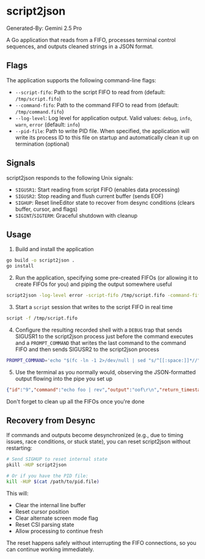 
# script2json
Generated-By: Gemini 2.5 Pro

A Go application that reads from a FIFO, processes terminal control sequences, and outputs cleaned strings in a JSON format.

## Flags

The application supports the following command-line flags:

- `--script-fifo`: Path to the script FIFO to read from (default: `/tmp/script.fifo`)
- `--command-fifo`: Path to the command FIFO to read from (default: `/tmp/command.fifo`)
- `--log-level`: Log level for application output. Valid values: `debug`, `info`, `warn`, `error` (default: `info`)
- `--pid-file`: Path to write PID file. When specified, the application will write its process ID to this file on startup and automatically clean it up on termination (optional)

## Signals

script2json responds to the following Unix signals:

- `SIGUSR1`: Start reading from script FIFO (enables data processing)
- `SIGUSR2`: Stop reading and flush current buffer (sends EOF)
- `SIGHUP`: Reset lineEditor state to recover from desync conditions (clears buffer, cursor, and flags)
- `SIGINT`/`SIGTERM`: Graceful shutdown with cleanup

 ## Usage

  1. Build and install the application
```bash
go build -o script2json .
go install
```

  2. Run the application, specifying some pre-created FIFOs (or allowing it to create FIFOs for you) and piping the output somewhere useful
```bash
script2json -log-level error -script-fifo /tmp/script.fifo -command-fifo /tmp/command.fifo > /tmp/json.fifo
```

  3. Start a `script` session that writes to the script FIFO in real time
```bash
script -f /tmp/script.fifo
```
  4. Configure the resulting recorded shell with a `DEBUG` trap that sends SIGUSR1 to the script2json process just before the command executes and a `PROMPT_COMMAND` that writes the last command to the command FIFO and then sends SIGUSR2 to the script2json process
```bash
PROMPT_COMMAND='echo "$(fc -ln -1 2>/dev/null | sed "s/^[[:space:]]*//")" > /tmp/command.fifo 2>/dev/null; pkill -USR2 script2json 2>/dev/null; ' ; trap '[[ ! "$BASH_COMMAND" =~ pkill\ -USR[1-2]+\ script2json ]] && { pkill -USR1 script2json 2>/dev/null; }' DEBUG
```

   5. Use the terminal as you normally would, observing the JSON-formatted output flowing into the pipe you set up
```json
{"id":"9","command":"echo foo | rev","output":"oof\r\n","return_timestamp":"2025-09-29T13:24:41.027649619-04:00"}
```

Don't forget to clean up all the FIFOs once you're done

## Recovery from Desync

If commands and outputs become desynchronized (e.g., due to timing issues, race conditions, or stuck state), you can reset script2json without restarting:

```bash
# Send SIGHUP to reset internal state
pkill -HUP script2json

# Or if you have the PID file:
kill -HUP $(cat /path/to/pid.file)
```

This will:
- Clear the internal line buffer
- Reset cursor position
- Clear alternate screen mode flag
- Reset CSI parsing state
- Allow processing to continue fresh

The reset happens safely without interrupting the FIFO connections, so you can continue working immediately.
